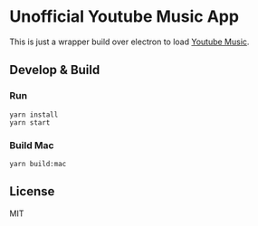 # Unofficial Youtube Music App

This is just a wrapper build over electron to load [Youtube Music](https://music.youtube.com).

## Develop & Build

### Run
```
yarn install
yarn start
```

### Build Mac
```
yarn build:mac
```

## License
MIT



